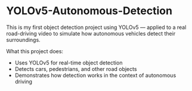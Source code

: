# YOLOv5-Autonomous-Detection








This is my first object detection project using YOLOv5 — applied to a real road-driving video to simulate how autonomous vehicles detect their surroundings.

What this project does:

- Uses YOLOv5 for real-time object detection
- Detects cars, pedestrians, and other road objects
- Demonstrates how detection works in the context of autonomous driving
